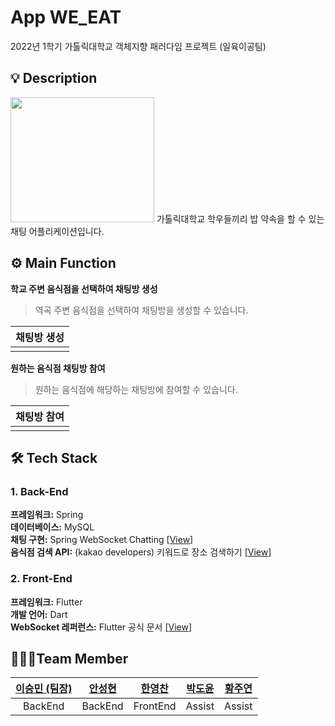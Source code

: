 # App WE_EAT
2022년 1학기 가톨릭대학교 객체지향 패러다임 프로젝트 (일육이공팀)

## 💡 Description
<img src="https://user-images.githubusercontent.com/52392658/172747127-271b6e74-77ac-49b6-a56a-ffe83cbc2f60.gif" width="230" height="200">
가톨릭대학교 학우들끼리 밥 약속을 할 수 있는 채팅 어플리케이션입니다.

## ⚙ Main Function
**학교 주변 음식점을 선택하여 채팅방 생성**

> 역곡 주변 음식점을 선택하여 채팅방을 생성할 수 있습니다.

| 채팅방 생성 
|----------------------------------------------------------------------------------------------------------------------|
|  |

**원하는 음식점 채팅방 참여**

> 원하는 음식점에 해당하는 채팅방에 참여할 수 있습니다.

| 채팅방 참여 |                                                                                                         
|----------------------------------------------------------------------------------------------------------------------|
|  |

## 🛠 Tech Stack
### 1. Back-End
<strong>프레임워크:</strong> Spring<br>
<strong>데이터베이스:</strong> MySQL<br>
<strong>채팅 구현:</strong> Spring WebSocket Chatting [[View](https://daddyprogrammer.org/post/4077/spring-websocket-chatting/)]<br>
<strong>음식점 검색 API:</strong> (kakao developers) 키워드로 장소 검색하기 [[View](https://developers.kakao.com/docs/latest/ko/local/dev-guide#search-by-keyword)]<br>

### 2. Front-End
<strong>프레임워크:</strong> Flutter<br>
<strong>개발 언어:</strong> Dart<br>
<strong>WebSocket 레퍼런스:</strong> Flutter 공식 문서 [[View](https://flutter-ko.dev/docs/cookbook/networking/web-sockets)]<br>

## 👨‍👨‍👦Team Member
| <a href="https://github.com/esm712">이승민 (팀장)</a> | <a href="https://github.com/SkiddieAhn">안성현</a> | <a href="https://github.com/hanmango-o">한영찬</a> | <a href="https://github.com/caindy-p">박도윤</a>| <a href="https://github.com/hjy118">황주연</a>
| :----------: | :----------: | :----------: | :----------: | :----------: | 
| BackEnd | BackEnd | FrontEnd | Assist | Assist |
